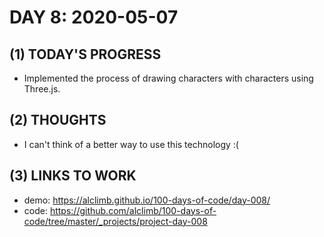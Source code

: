 # DAY 8: 2020-05-07
## (1) TODAY'S PROGRESS
- Implemented the process of drawing characters with characters using Three.js.

## (2) THOUGHTS
- I can't think of a better way to use this technology :(

## (3) LINKS TO WORK
- demo: https://alclimb.github.io/100-days-of-code/day-008/
- code: https://github.com/alclimb/100-days-of-code/tree/master/_projects/project-day-008
